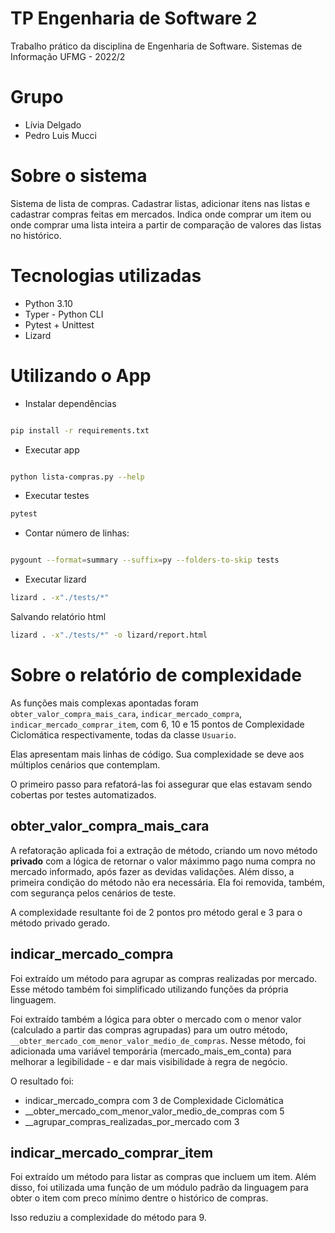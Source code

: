 # TP Engenharia de Software 2
Trabalho prático da disciplina de Engenharia de Software. Sistemas de Informação UFMG - 2022/2


# Grupo
- Lívia Delgado
- Pedro Luis Mucci

# Sobre o sistema
Sistema de lista de compras.
Cadastrar listas, adicionar itens nas listas e cadastrar compras feitas em mercados.
Indica onde comprar um item ou onde comprar uma lista inteira a partir de comparação de valores das listas no histórico.

# Tecnologias utilizadas

- Python 3.10
- Typer - Python CLI
- Pytest + Unittest
- Lizard

# Utilizando o App

- Instalar dependências
```bash

pip install -r requirements.txt

```

- Executar app
```bash

python lista-compras.py --help

```

- Executar testes
```bash
pytest
```

- Contar número de linhas:
```bash

pygount --format=summary --suffix=py --folders-to-skip tests
```

- Executar lizard
```bash
lizard . -x"./tests/*"
```

Salvando relatório html
```bash
lizard . -x"./tests/*" -o lizard/report.html
```


# Sobre o relatório de complexidade

As funções mais complexas apontadas foram `obter_valor_compra_mais_cara`, `indicar_mercado_compra`, `indicar_mercado_comprar_item`, com 6, 10 e 15 pontos de Complexidade Ciclomática respectivamente, todas da classe `Usuario`.

Elas apresentam mais linhas de código. Sua complexidade se deve aos múltiplos cenários que contemplam.

O primeiro passo para refatorá-las foi assegurar que elas estavam sendo cobertas por testes automatizados.

## obter_valor_compra_mais_cara

A refatoração aplicada foi a extração de método, criando um novo método **privado** com a lógica de retornar o valor máximmo pago numa compra no mercado informado, após fazer as devidas validações.
Além disso, a primeira condição do método não era necessária. Ela foi removida, também, com segurança pelos cenários de teste.

A complexidade resultante foi de 2 pontos pro método geral e 3 para o método privado gerado.

## indicar_mercado_compra

Foi extraído um método para agrupar as compras realizadas por mercado. Esse método também foi simplificado utilizando funções da própria linguagem.

Foi extraído também a lógica para obter o mercado com o menor valor (calculado a partir das compras agrupadas) para um outro método, `__obter_mercado_com_menor_valor_medio_de_compras`. Nesse método, foi adicionada uma variável temporária (mercado_mais_em_conta) para melhorar a legibilidade - e dar mais visibilidade à regra de negócio.

O resultado foi:
- indicar_mercado_compra com 3 de Complexidade Ciclomática
- __obter_mercado_com_menor_valor_medio_de_compras com 5
- __agrupar_compras_realizadas_por_mercado com 3


## indicar_mercado_comprar_item

Foi extraído um método para listar as compras que incluem um item.
Além disso, foi utilizada uma função de um módulo padrão da linguagem para obter o item com preco mínimo dentre o histórico de compras.

Isso reduziu a complexidade do método para 9.
